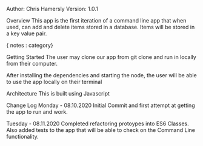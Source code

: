 Author: Chris Hamersly  Version: 1.0.1

Overview
This app is the first iteration of a command line app that when used, can add and delete items stored in a database. Items will be stored in a key value pair. 

{ notes : category}

Getting Started
The user may clone our app from git clone and run in locally from their computer.

After installing the dependencies and starting the node, the user will be able to use the app locally on their terminal 

Architecture
This is built using Javascript

Change Log
Monday - 08.10.2020 
Initial Commit and first attempt at getting the app to run and work.  

Tuesday - 08.11.2020
Completed refactoring protoypes into ES6 Classes.  Also added tests to the app that will be able to check on the Command Line functionality. 

